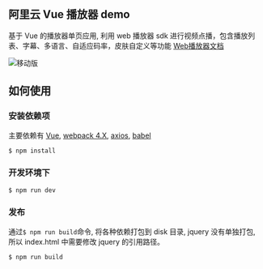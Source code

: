 ## 阿里云 Vue 播放器 demo

基于 Vue 的播放器单页应用, 利用 web 播放器 sdk 进行视频点播，包含播放列表、字幕、多语言、自适应码率，皮肤自定义等功能 [Web播放器文档](https://help.aliyun.com/document_detail/51991.html?spm=a2c4g.11186623.6.708.Sfv1et)

![移动版](https://player.alicdn.com/aliplayer/img/h5vuedemo.png) 

## 如何使用

### 安装依赖项

主要依赖有 [Vue](https://vuejs.org/), [webpack 4.X](https://webpack.js.org/), [axios](https://github.com/axios/axios), [babel](https://babeljs.io/)

```bash
$ npm install
```

### 开发环境下

```bash
$ npm run dev
```

### 发布

通过`$ npm run build`命令, 将各种依赖打包到 disk 目录, jquery 没有单独打包, 所以 index.html 中需要修改 jquery 的引用路径。

```bash
$ npm run build
```